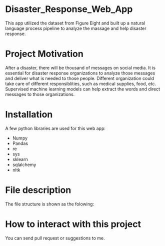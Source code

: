 # Disaster_Response_Web_App
This app utilized the dataset from Figure Eight and built up a natural language process pipeline to analyze the massage and help disaster response.

# Project Motivation
After a disaster, there will be thousand of messages on social media. It is essential for disaster response organizations to analyze those messages and deliver what is needed to those people. Different organization could take care of different responsiblities, such as medical supplies, food, etc. Supervised machine learning models can help extract the words and direct messages to those organizations.

# Installation
A few python libraries are used for this web app:
* Numpy
* Pandas
* re
* sys
* sklearn
* sqlalchemy
* nltk


# File description
The file structure is shown as the folowing:

# How to interact with this project
You can send pull request or suggestions to me.
